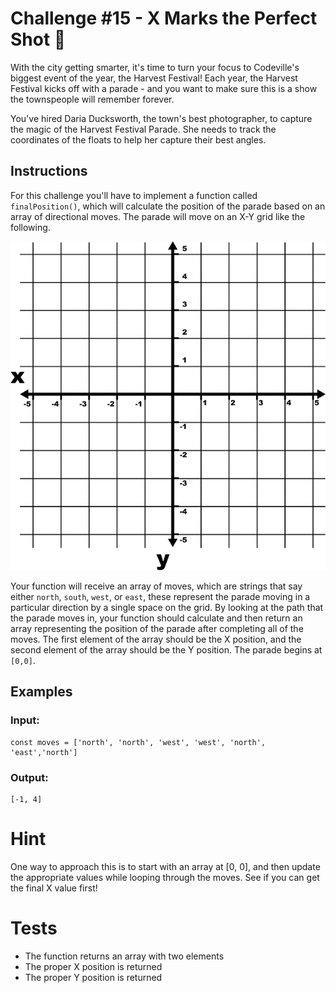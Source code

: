 # Challenge #15 - X Marks the Perfect Shot 📸
With the city getting smarter, it's time to turn your focus to Codeville's biggest event of the year, the Harvest Festival! Each year, the Harvest Festival kicks off with a parade - and you want to make sure this is a show the townspeople will remember forever.

You've hired Daria Ducksworth, the town's best photographer, to capture the magic of the Harvest Festival Parade. She needs to track the coordinates of the floats to help her capture their best angles.

## Instructions
For this challenge you'll have to implement a function called `finalPosition()`, which will calculate the position of the parade based on an array of directional moves. The parade will move on an X-Y grid like the following.

![X-Y grid. X-axis is horizontal from -5 at the left to +5 on the right. Y-axis is vertical from -5 at the bottom to +5 at the top. The two axes meet in the center of the grid at 0.](./grid.gif)

Your function will receive an array of moves, which are strings that say either `north`, `south`, `west`, or `east`, these represent the parade moving in a particular direction by a single space on the grid. By looking at the path that the parade moves in, your function should calculate and then return an array representing the position of the parade after completing all of the moves. The first element of the array should be the X position, and the second element of the array should be the Y position. The parade begins at `[0,0]`.

## Examples

### Input:
```
const moves = ['north', 'north', 'west', 'west', 'north', 'east','north']
```

### Output:
```
[-1, 4]
```

# Hint
One way to approach this is to start with an array at [0, 0], and then update the appropriate values while looping through the moves. See if you can get the final X value first!

# Tests
- The function returns an array with two elements
- The proper X position is returned
- The proper Y position is returned
